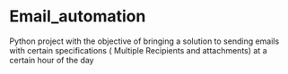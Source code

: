 # Email_automation
Python project with the objective of bringing a solution to sending emails with certain specifications ( Multiple Recipients and attachments) at a certain hour of the day
